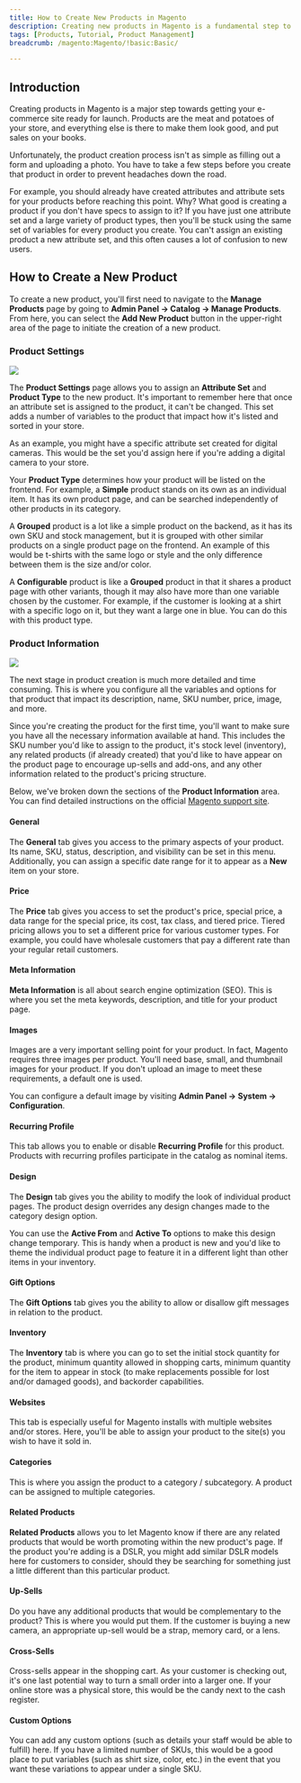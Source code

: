 ```yaml
---
title: How to Create New Products in Magento
description: Creating new products in Magento is a fundamental step to building your online store.
tags: [Products, Tutorial, Product Management]
breadcrumb: /magento:Magento/!basic:Basic/

---
```


Introduction
-----

Creating products in Magento is a major step towards getting your e-commerce site ready for launch. Products are the meat and potatoes of your store, and everything else is there to make them look good, and put sales on your books.

Unfortunately, the product creation process isn't as simple as filling out a form and uploading a photo. You have to take a few steps before you create that product in order to prevent headaches down the road.

For example, you should already have created attributes and attribute sets for your products before reaching this point. Why? What good is creating a product if you don't have specs to assign to it? If you have just one attribute set and a large variety of product types, then you'll be stuck using the same set of variables for every product you create. You can't assign an existing product a new attribute set, and this often causes a lot of confusion to new users.

How to Create a New Product
-----

To create a new product, you'll first need to navigate to the **Manage Products** page by going to **Admin Panel -> Catalog -> Manage Products**. From here, you can select the **Add New Product** button in the upper-right area of the page to initiate the creation of a new product.

### Product Settings

![][products]

The **Product Settings** page allows you to assign an **Attribute Set** and **Product Type** to the new product. It's important to remember here that once an attribute set is assigned to the product, it can't be changed. This set adds a number of variables to the product that impact how it's listed and sorted in your store.

As an example, you might have a specific attribute set created for digital cameras. This would be the set you'd assign here if you're adding a digital camera to your store.

Your **Product Type** determines how your product will be listed on the frontend. For example, a **Simple** product stands on its own as an individual item. It has its own product page, and can be searched independently of other products in its category.

A **Grouped** product is a lot like a simple product on the backend, as it has its own SKU and stock management, but it is grouped with other similar products on a single product page on the frontend. An example of this would be t-shirts with the same logo or style and the only difference between them is the size and/or color.

A **Configurable** product is like a **Grouped** product in that it shares a product page with other variants, though it may also have more than one variable chosen by the customer. For example, if the customer is looking at a shirt with a specific logo on it, but they want a large one in blue. You can do this with this product type.

### Product Information

![][products2]

The next stage in product creation is much more detailed and time consuming. This is where you configure all the variables and options for that product that impact its description, name, SKU number, price, image, and more.

Since you're creating the product for the first time, you'll want to make sure you have all the necessary information available at hand. This includes the SKU number you'd like to assign to the product, it's stock level (inventory), any related products (if already created) that you'd like to have appear on the product page to encourage up-sells and add-ons, and any other information related to the product's pricing structure.

Below, we've broken down the sections of the **Product Information** area. You can find detailed instructions on the official [Magento support site][magento].

#### General

The **General** tab gives you access to the primary aspects of your product. Its name, SKU, status, description, and visibility can be set in this menu. Additionally, you can assign a specific date range for it to appear as a **New** item on your store.

#### Price

The **Price** tab gives you access to set the product's price, special price, a data range for the special price, its cost, tax class, and tiered price. Tiered pricing allows you to set a different price for various customer types. For example, you could have wholesale customers that pay a different rate than your regular retail customers.

#### Meta Information

**Meta Information** is all about search engine optimization (SEO). This is where you set the meta keywords, description, and title for your product page.

#### Images

Images are a very important selling point for your product. In fact, Magento requires three images per product. You'll need base, small, and thumbnail images for your product. If you don't upload an image to meet these requirements, a default one is used.

You can configure a default image by visiting **Admin Panel -> System -> Configuration**.

#### Recurring Profile

This tab allows you to enable or disable **Recurring Profile** for this product. Products with recurring profiles participate in the catalog as nominal items.

#### Design

The **Design** tab gives you the ability to modify the look of individual product pages. The product design overrides any design changes made to the category design option. 

You can use the **Active From** and **Active To** options to make this design change temporary. This is handy when a product is new and you'd like to theme the individual product page to feature it in a different light than other items in your inventory. 

#### Gift Options

The **Gift Options** tab gives you the ability to allow or disallow gift messages in relation to the product.

#### Inventory

The **Inventory** tab is where you can go to set the initial stock quantity for the product, minimum quantity allowed in shopping carts, minimum quantity for the item to appear in stock (to make replacements possible for lost and/or damaged goods), and backorder capabilities.

#### Websites

This tab is especially useful for Magento installs with multiple websites and/or stores. Here, you'll be able to assign your product to the site(s) you wish to have it sold in.

#### Categories

This is where you assign the product to a category / subcategory. A product can be assigned to multiple categories.

#### Related Products

**Related Products** allows you to let Magento know if there are any related products that would be worth promoting within the new product's page. If the product you're adding is a DSLR, you might add similar DSLR models here for customers to consider, should they be searching for something just a little different than this particular product.

#### Up-Sells

Do you have any additional products that would be complementary to the product? This is where you would put them. If the customer is buying a new camera, an appropriate up-sell would be a strap, memory card, or a lens.

#### Cross-Sells

Cross-sells appear in the shopping cart. As your customer is checking out, it's one last potential way to turn a small order into a larger one. If your online store was a physical store, this would be the candy next to the cash register.

#### Custom Options

You can add any custom options (such as details your staff would be able to fulfill) here. If you have a limited number of SKUs, this would be a good place to put variables (such as shirt size, color, etc.) in the event that you want these variations to appear under a single SKU.

[products]: assets/products_1.jpeg
[products2]: assets/products_2.jpeg
[magento]: http://www.magentocommerce.com/knowledge-base/entry/tutorial-creating-products